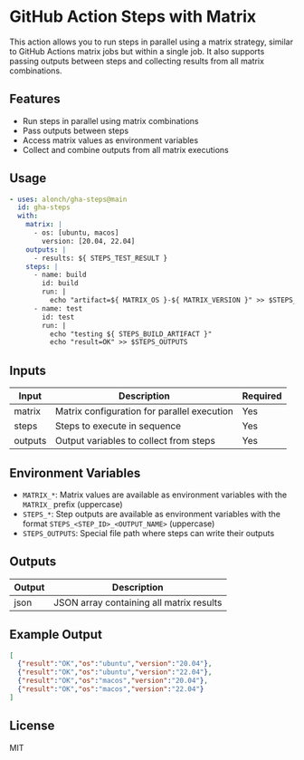 # GitHub Action Steps with Matrix

This action allows you to run steps in parallel using a matrix strategy, similar to GitHub Actions matrix jobs but within a single job. It also supports passing outputs between steps and collecting results from all matrix combinations.

## Features

- Run steps in parallel using matrix combinations
- Pass outputs between steps
- Access matrix values as environment variables
- Collect and combine outputs from all matrix executions

## Usage

```yaml
- uses: alonch/gha-steps@main
  id: gha-steps
  with:
    matrix: |
      - os: [ubuntu, macos]
        version: [20.04, 22.04]
    outputs: |
      - results: ${ STEPS_TEST_RESULT }
    steps: |
      - name: build
        id: build
        run: |
          echo "artifact=${ MATRIX_OS }-${ MATRIX_VERSION }" >> $STEPS_OUTPUTS
      - name: test
        id: test
        run: |
          echo "testing ${ STEPS_BUILD_ARTIFACT }"
          echo "result=OK" >> $STEPS_OUTPUTS
```

## Inputs

| Input   | Description                                | Required |
|---------|-----------------------------------------------|----------|
| matrix  | Matrix configuration for parallel execution    | Yes      |
| steps   | Steps to execute in sequence                  | Yes      |
| outputs | Output variables to collect from steps        | Yes      |

## Environment Variables

- `MATRIX_*`: Matrix values are available as environment variables with the `MATRIX_` prefix (uppercase)
- `STEPS_*`: Step outputs are available as environment variables with the format `STEPS_<STEP_ID>_<OUTPUT_NAME>` (uppercase)
- `STEPS_OUTPUTS`: Special file path where steps can write their outputs

## Outputs

| Output | Description                                |
|--------|--------------------------------------------|
| json   | JSON array containing all matrix results    |

## Example Output

```json
[
  {"result":"OK","os":"ubuntu","version":"20.04"},
  {"result":"OK","os":"ubuntu","version":"22.04"},
  {"result":"OK","os":"macos","version":"20.04"},
  {"result":"OK","os":"macos","version":"22.04"}
]
```

## License

MIT 
